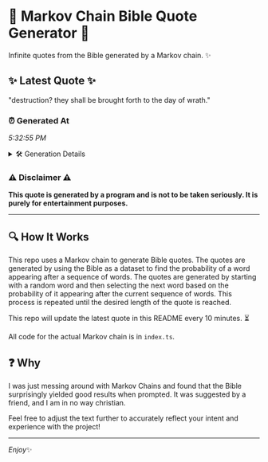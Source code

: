 # 📖 Markov Chain Bible Quote Generator 📖

Infinite quotes from the Bible generated by a Markov chain. ✨

## ✨ Latest Quote ✨
"destruction? they shall be brought forth to the day of wrath."

### ⏰ Generated At
*5:32:55 PM*

<details>
    <summary>🛠️ Generation Details</summary>
    <p>
        <strong>🌱 Seed:</strong> destruction?<br>
        <strong>🔄 Iterations:</strong> 10<br>
        <strong>📜 Context History:</strong><br>[ destruction? ]: they<br>[ destruction?, they ]: shall<br>[ destruction?, they, shall ]: be<br>[ destruction?, they, shall, be ]: brought<br>[ destruction?, they, shall, be, brought ]: forth<br>[ destruction?, they, shall, be, brought, forth ]: to<br>[ they, shall, be, brought, forth, to ]: the<br>[ shall, be, brought, forth, to, the ]: day<br>[ be, brought, forth, to, the, day ]: of<br>[ brought, forth, to, the, day, of ]: wrath.<br>
    </p>
</details>

### ⚠️ Disclaimer ⚠️
**This quote is generated by a program and is not to be taken seriously. It is purely for entertainment purposes.**

---

## 🔍 How It Works

This repo uses a Markov chain to generate Bible quotes. The quotes are generated by using the Bible as a dataset to find the probability of a word appearing after a sequence of words. The quotes are generated by starting with a random word and then selecting the next word based on the probability of it appearing after the current sequence of words. This process is repeated until the desired length of the quote is reached.

This repo will update the latest quote in this README every 10 minutes. ⏳

All code for the actual Markov chain is in `index.ts`.

## ❓ Why

I was just messing around with Markov Chains and found that the Bible surprisingly yielded good results when prompted. 
It was suggested by a friend, and I am in no way christian.

Feel free to adjust the text further to accurately reflect your intent and experience with the project!

---

*Enjoy*✨
